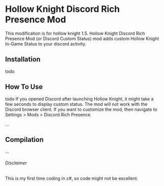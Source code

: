 
# Hollow Knight Discord Rich Presence Mod
This modification is for hollow knight 1.5.
Hollow Knight Discord Rich Presence Mod (or Discord Custom Status) mod adds custom Hollow Knight In-Game Status to your discord activity.

## Installation
todo

## How To Use
todo
If you opened Discord after launching Hollow Knight, it might take a few seconds to display custom status.
The mod will not work with the Discord browser client.
If you want to customize the mod, then navigate to Settings > Mods > Discord Rich Presence.


...
## Compilation
...

###### Disclaimer
This is my first time coding in c#, so code might not be excellent.
